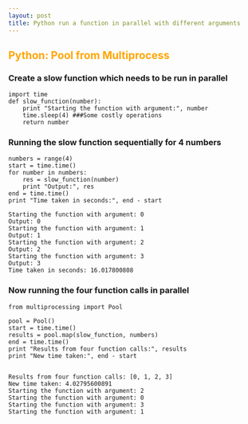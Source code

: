 ```yaml
---
layout: post
title: Python run a function in parallel with different arguments
---
```



## <span style="color:Orange; ">Python: Pool from Multiprocess</span>

### Create a slow function which needs to be run in parallel


    import time
    def slow_function(number):
        print "Starting the function with argument:", number
        time.sleep(4) ###Some costly operations
        return number

### Running the slow function sequentially for 4 numbers


    numbers = range(4)
    start = time.time()
    for number in numbers:
        res = slow_function(number)
        print "Output:", res
    end = time.time()
    print "Time taken in seconds:", end - start

    Starting the function with argument: 0
    Output: 0
    Starting the function with argument: 1
    Output: 1
    Starting the function with argument: 2
    Output: 2
    Starting the function with argument: 3
    Output: 3
    Time taken in seconds: 16.017800808


### Now running the four function calls in parallel


    from multiprocessing import Pool
    
    pool = Pool()
    start = time.time()
    results = pool.map(slow_function, numbers)
    end = time.time()
    print "Results from four function calls:", results
    print "New time taken:", end - start


    Results from four function calls: [0, 1, 2, 3]
    New time taken: 4.02795600891
    Starting the function with argument: 2
    Starting the function with argument: 0
    Starting the function with argument: 3
    Starting the function with argument: 1


